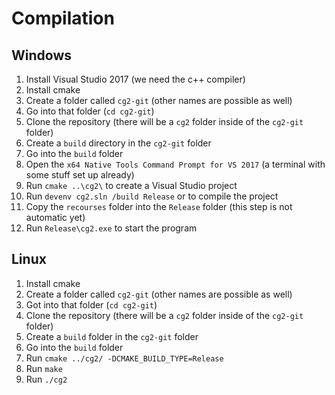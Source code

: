 # Compilation

## Windows

1. Install Visual Studio 2017 (we need the c++ compiler)
2. Install cmake
3. Create a folder called `cg2-git` (other names are possible as well)
4. Go into that folder (`cd cg2-git`)
5. Clone the repository (there will be a `cg2` folder inside of the `cg2-git` folder)
6. Create a `build` directory in the `cg2-git` folder
7. Go into the `build` folder
8. Open the `x64 Native Tools Command Prompt for VS 2017` (a terminal with some stuff set up already)
9. Run `cmake ..\cg2\` to create a Visual Studio project
10. Run `devenv cg2.sln /build Release` or to compile the project
11. Copy the `recourses` folder into the `Release` folder (this step is not automatic yet)
12. Run `Release\cg2.exe` to start the program

## Linux

1. Install cmake
2. Create a folder called `cg2-git` (other names are possible as well)
3. Got into that folder (`cd cg2-git`)
4. Clone the repository (there will be a `cg2` folder inside of the `cg2-git` folder)
5. Create a `build` folder in the `cg2-git` folder
6. Go into the `build` folder
7. Run `cmake ../cg2/ -DCMAKE_BUILD_TYPE=Release`
8. Run `make`
9. Run `./cg2`